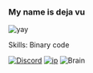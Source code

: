 ### My name is deja vu

![yay](7a9839de641225b1396448c74bf81ac7.gif)

Skills: Binary code

[![Discord](https://img.shields.io/badge/Discord-dejavuuubtw-5865F2?logo=discord&logoColor=white)](<https://discord.com/users/1230772109848875091>)
[![ip](https://img.shields.io/badge/ip-127.0.0.1-red)](http://127.0.0.1)
![Brain](https://img.shields.io/badge/Brain-undefined-lightgrey)  
